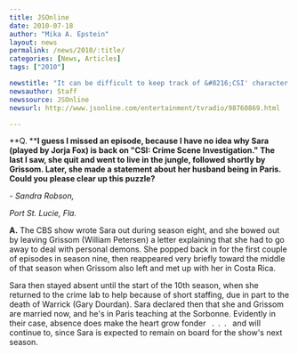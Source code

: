 ```yaml
---
title: JSOnline
date: 2010-07-18
author: "Mika A. Epstein"
layout: news
permalink: /news/2010/:title/
categories: [News, Articles]
tags: ["2010"]

newstitle: "It can be difficult to keep track of &#8216;CSI' character  "
newsauthor: Staff
newssource: JSOnline
newsurl: http://www.jsonline.com/entertainment/tvradio/98760869.html

---
```


**Q. ****I guess I missed an episode, because I have no idea why Sara (played by Jorja Fox) is back on "CSI: Crime Scene Investigation." The last I saw, she quit and went to live in the jungle, followed shortly by Grissom. Later, she made a statement about her husband being in Paris. Could you please clear up this puzzle?**

*- Sandra Robson,*

*Port St. Lucie, Fla.*

**A.** The CBS show wrote Sara out during season eight, and she bowed out by leaving Grissom (William Petersen) a letter explaining that she had to go away to deal with personal demons. She popped back in for the first couple of episodes in season nine, then reappeared very briefly toward the middle of that season when Grissom also left and met up with her in Costa Rica.

Sara then stayed absent until the start of the 10th season, when she returned to the crime lab to help because of short staffing, due in part to the death of Warrick (Gary Dourdan). Sara declared then that she and Grissom are married now, and he's in Paris teaching at the Sorbonne. Evidently in their case, absence does make the heart grow fonder &ensp;.&ensp;.&ensp;.&ensp; and will continue to, since Sara is expected to remain on board for the show's next season.
